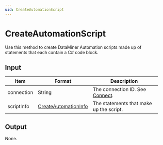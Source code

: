 ```yaml
---
uid: CreateAutomationScript
---
```


# CreateAutomationScript

Use this method to create DataMiner Automation scripts made up of statements that each contain a C# code block.

## Input

| Item | Format | Description |
|--|--|--|
| connection | String | The connection ID. See [Connect](xref:Connect). |
| scriptInfo | [CreateAutomationInfo](xref:CreateAutomationInfo) | The statements that make up the script. |

## Output

None.
